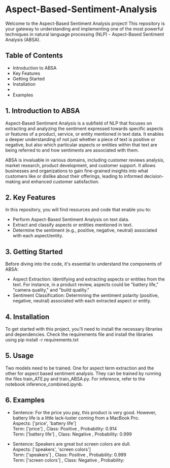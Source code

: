 # Aspect-Based-Sentiment-Analysis

Welcome to the Aspect-Based Sentiment Analysis project! This repository is your gateway to understanding and implementing one of the most powerful techniques
in natural language processing (NLP) - Aspect-Based Sentiment Analysis (ABSA).
## Table of Contents
- Introduction to ABSA
- Key Features
- Getting Started
- Installation
- 
- Examples


## 1. Introduction to ABSA
Aspect-Based Sentiment Analysis is a subfield of NLP that focuses on extracting and analyzing the sentiment expressed towards specific aspects or features of a product, service,
or entity mentioned in text data. It enables a deeper understanding of not just whether a piece of text is positive or negative, but also which particular aspects or entities within that text are being referred to and how sentiments are associated with them.

ABSA is invaluable in various domains, including customer reviews analysis, market research, product development, and customer support. It allows businesses and organizations to gain 
fine-grained insights into what customers like or dislike about their offerings, leading to informed decision-making and enhanced customer satisfaction.

## 2. Key Features
In this repository, you will find resources and code that enable you to:

- Perform Aspect-Based Sentiment Analysis on text data.
- Extract and classify aspects or entities mentioned in text.
- Determine the sentiment (e.g., positive, negative, neutral) associated with each aspect/entity.

## 3. Getting Started
Before diving into the code, it's essential to understand the components of ABSA:

- Aspect Extraction: Identifying and extracting aspects or entities from the text. For instance, in a product review, aspects could be "battery life," "camera quality," and "build quality."
- Sentiment Classification: Determining the sentiment polarity (positive, negative, neutral) associated with each extracted aspect or entity.

## 4. Installation
To get started with this project, you'll need to install the necessary libraries and dependencies. Check the requirements file and install the libraries using pip install -r requirements.txt

## 5. Usage
Two models need to be trained. One for aspect term extraction and the other for aspect based sentiment analysis. They can be trained by running the files train_ATE.py and train_ABSA.py. For inference, refer to the notebook inference_combined.ipynb.

## 6. Examples
- Sentence: For the price you pay, this product is very good. However, battery life is a little lack-luster coming from a MacBook Pro. <br />
Aspects: ['price', 'battery life'] <br />
Term: ['price'] , Class: Positive , Probability: 0.914 <br />
Term: ['battery life'] , Class: Negative , Probability: 0.999 <br />

- Sentence: Speakers are great but screen colors are dull. <br />
Aspects: ['speakers', 'screen colors'] <br />
Term: ['speakers'] , Class: Positive , Probability: 0.999 <br />
Term: ['screen colors'] , Class: Negative , Probability: <br />
